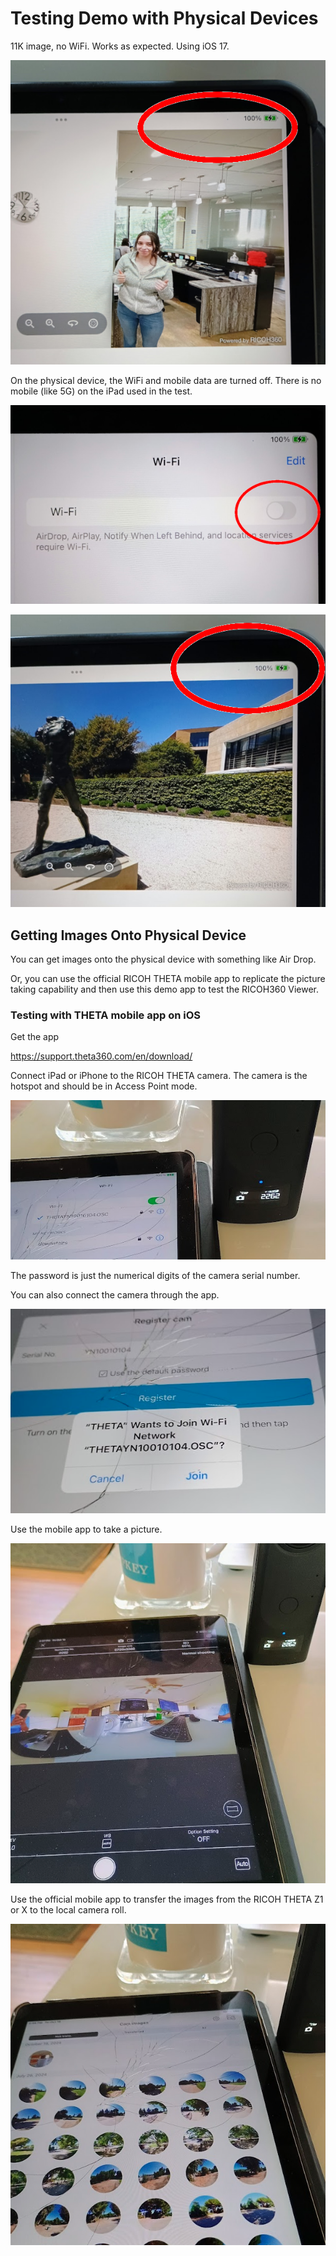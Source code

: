 # Testing Demo with Physical Devices

11K image, no WiFi. Works as expected. Using iOS 17.

![no wifi on physical device](images/physical_device/no_wifi_physical_device.png)

On the physical device, the WiFi and mobile data are turned off. There is no mobile (like 5G) on the iPad used in the test.

![wifi disabled](images/physical_device/physical_device_wifi_disabled.png)

![ipad no wifi](images/physical_device/ipad_no_wifi.png)

## Getting Images Onto Physical Device

You can get images onto the physical device with something like Air Drop.

Or, you can use the official RICOH THETA mobile app to replicate the
picture taking capability and then use this demo app to test the
RICOH360 Viewer.

### Testing with THETA mobile app on iOS

Get the app

<https://support.theta360.com/en/download/>

Connect iPad or iPhone to the RICOH THETA camera.
The camera is the hotspot and should be in Access Point mode.

![connect to camera](images/physical_device/ipad_wifi_connection.png)

The password is just the numerical digits of the camera serial number.

You can also connect the camera through the app.

![ipad join with app](images/physical_device/ipad_join_with_app.png)

Use the mobile app to take a picture.

![take picture](images/physical_device/ipad_take_picture.png)

Use the official mobile app to transfer the images from the RICOH THETA Z1 or X
to the local camera roll.

![ipad image transfer](images/physical_device/ipad_image_transfer.png)